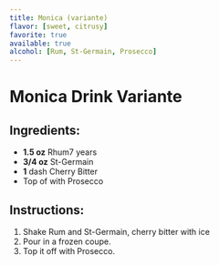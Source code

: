 ```yaml
---
title: Monica (variante)
flavor: [sweet, citrusy]
favorite: true
available: true
alcohol: [Rum, St-Germain, Prosecco]
---
```

# Monica Drink Variante

## Ingredients:
- **1.5 oz** Rhum7 years
- **3/4 oz** St-Germain
- **1** dash Cherry Bitter
- Top of with Prosecco

## Instructions:
1. Shake Rum and St-Germain, cherry bitter with ice
2. Pour in a frozen coupe.
3. Top it off with Prosecco.




